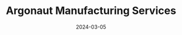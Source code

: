 ---  
layout: startup_page  
title: "Argonaut Manufacturing Services"  
id: "argonautms.com"  
permalink: "/argonautmanufacturingservicesargonautms.com03052024/"  
website: "https://www.argonautms.com/"  
funding_round: "Equity"  
funding_amount: "$45M"  
investors: "NewVale Capital, Telegraph Hill Partners"  
about: "Argonaut Manufacturing Services is a contract development and manufacturing organization (CDMO) providing custom manufacturing and supply chain solutions for biopharmaceutical and diagnostic companies. They specialize in aseptic drug fill/finish capabilities, offering solutions for a broad range of biopharmaceuticals. Their services include sterile injectable drug filling, lyophilization technology, and kitting capabilities."  
markets: "Biopharma, Life Sciences, Pharmaceutical, Biotechnology"  
hq: "Carlsbad, California, United States"  
founded_year: "2016"  
linkedin: "https://www.linkedin.com/company/argonaut-manufacturing-services-inc."  
twitter: "https://twitter.com/argonaut_ms"  
instagram: ""  
facebook: "https://www.facebook.com/argonautms/"  
crunchbase: "https://www.crunchbase.com/organization/argonaut-manufacturing-services"  
pitchbook: "https://pitchbook.com/profiles/company/162053-92"  

date_display: "05-Mar-2024"  
date: "2024-03-05"

# SEO Optimization  
meta_title: "Argonaut Manufacturing Services - Equity Funding ($45M)"  
meta_description: "Argonaut Manufacturing Services, Argonaut Manufacturing Services is a contract development and manufacturing organization (CDMO) providing custom manufacturing and supply chain soluti..."  
meta_keywords: "Argonaut Manufacturing Services, Biopharma, Life Sciences, Pharmaceutical, Biotechnology, Equity funding"  
canonical_url: "https://startup.projectstartups.com/argonautmanufacturingservicesargonautms.com03052024/"  
---